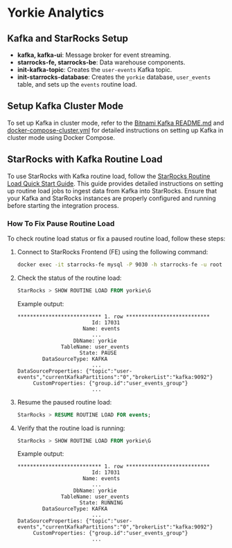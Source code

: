 # Yorkie Analytics

## Kafka and StarRocks Setup

- **kafka, kafka-ui**: Message broker for event streaming.
- **starrocks-fe, starrocks-be**: Data warehouse components.
- **init-kafka-topic**: Creates the `user-events` Kafka topic.
- **init-starrocks-database**: Creates the `yorkie` database, `user_events` table, and sets up the `events` routine load.

## Setup Kafka Cluster Mode

To set up Kafka in cluster mode, refer to the [Bitnami Kafka README.md](https://github.com/bitnami/containers/blob/main/bitnami/kafka/README.md) and [docker-compose-cluster.yml](https://github.com/bitnami/containers/blob/main/bitnami/kafka/docker-compose-cluster.yml) for detailed instructions on setting up Kafka in cluster mode using Docker Compose.

## StarRocks with Kafka Routine Load

To use StarRocks with Kafka routine load, follow the [StarRocks Routine Load Quick Start Guide](https://docs.starrocks.io/docs/quick_start/routine-load/). This guide provides detailed instructions on setting up routine load jobs to ingest data from Kafka into StarRocks. Ensure that your Kafka and StarRocks instances are properly configured and running before starting the integration process.

### How To Fix Pause Routine Load

To check routine load status or fix a paused routine load, follow these steps:

1. Connect to StarRocks Frontend (FE) using the following command:

   ```sh
   docker exec -it starrocks-fe mysql -P 9030 -h starrocks-fe -u root --prompt="StarRocks > "
   ```

2. Check the status of the routine load:

   ```sql
   StarRocks > SHOW ROUTINE LOAD FROM yorkie\G
   ```

   Example output:

   ```
   *************************** 1. row ***************************
                           Id: 17031
                        Name: events
                           ...
                     DbName: yorkie
                 TableName: user_events
                       State: PAUSE
           DataSourceType: KAFKA
                           ...
   DataSourceProperties: {"topic":"user-events","currentKafkaPartitions":"0","brokerList":"kafka:9092"}
        CustomProperties: {"group.id":"user_events_group"}
                           ...
   ```

3. Resume the paused routine load:

   ```sql
   StarRocks > RESUME ROUTINE LOAD FOR events;
   ```

4. Verify that the routine load is running:

   ```sql
   StarRocks > SHOW ROUTINE LOAD FROM yorkie\G
   ```

   Example output:

   ```
   *************************** 1. row ***************************
                           Id: 17031
                        Name: events
                           ...
                     DbName: yorkie
                 TableName: user_events
                       State: RUNNING
           DataSourceType: KAFKA
                           ...
   DataSourceProperties: {"topic":"user-events","currentKafkaPartitions":"0","brokerList":"kafka:9092"}
        CustomProperties: {"group.id":"user_events_group"}
                           ...
   ```
